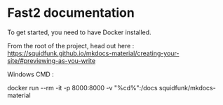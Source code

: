 # Fast2 documentation

To get started, you need to have Docker installed.

From the root of the project, head out here : https://squidfunk.github.io/mkdocs-material/creating-your-site/#previewing-as-you-write

Windows CMD :

docker run --rm -it -p 8000:8000 -v "%cd%":/docs squidfunk/mkdocs-material
